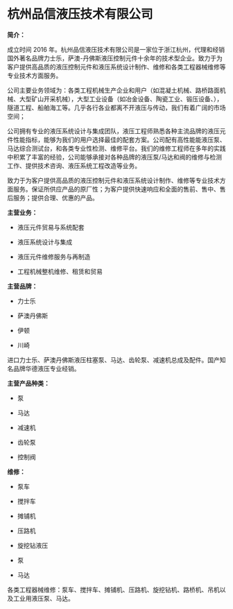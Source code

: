 # 杭州品信液压技术有限公司

**简介：**

成立时间 2016 年。杭州品信液压技术有限公司是一家位于浙江杭州，代理和经销国外著名品牌力士乐，萨澳-丹佛斯液压控制元件十余年的技术型企业。致力于为客户提供高品质的液压控制元件和液压系统设计制作、维修和各类工程器械维修等专业技术方面服务。

公司主要业务领域为：各类工程机械生产企业和用户（如混凝土机械、路桥路面机械、大型矿山开采机械），大型工业设备（如冶金设备、陶瓷工业、锻压设备、），隧道工程、船舶海工等。几乎各行各业都离不开液压与传动，我们有着广阔的市场空间；

公司拥有专业的液压系统设计与集成团队，液压工程师熟悉各种主流品牌的液压元件性能指标，能够为我们的用户选择最佳的配套方案。公司配有高性能能液压泵、马达综合测试台，和各类专业性检测、维修平台。我们的维修工程师在多年的实践中积累了丰富的经验，公司能够承接对各种品牌的液压泵/马达和阀的维修与检测工作、提供技术咨询、液压系统工程改造等业务。

致力于为客户提供高品质的液压控制元件和液压系统设计制作、维修等专业技术方面服务。保证所供应产品的原厂性；为客户提供快速响应和全面的售前、售中、售后服务；提供合理、优惠的产品。

**主营业务：**

- 液压元件贸易与系统配套

- 液压系统设计与集成

- 液压元件维修服务与再制造

- 工程机械整机维修、租赁和贸易

**主营品牌：**

- 力士乐

- 萨澳丹佛斯

- 伊顿

- 川崎

进口力士乐、萨澳丹佛斯液压柱塞泵、马达、齿轮泵、减速机总成及配件。国产知名品牌华德液压专业经销。

**主营产品种类：**

- 泵

- 马达

- 减速机

- 齿轮泵

- 控制阀

**维修：**

- 泵车

- 搅拌车

- 摊铺机

- 压路机

- 旋挖钻液压

- 泵

- 马达

各类工程器械维修：泵车、搅拌车、摊铺机、压路机、旋挖钻机、路桥机、吊机以及工业用液压泵、马达。




